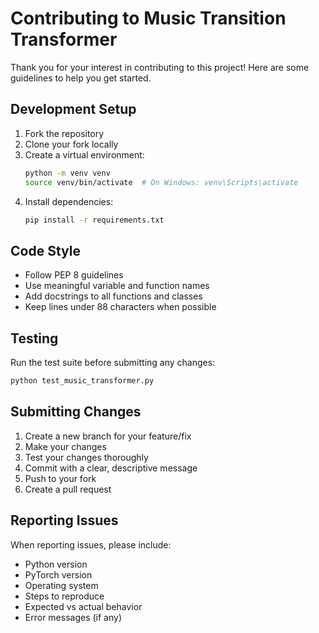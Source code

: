 # Contributing to Music Transition Transformer

Thank you for your interest in contributing to this project! Here are some guidelines to help you get started.

## Development Setup

1. Fork the repository
2. Clone your fork locally
3. Create a virtual environment:
   ```bash
   python -m venv venv
   source venv/bin/activate  # On Windows: venv\Scripts\activate
   ```
4. Install dependencies:
   ```bash
   pip install -r requirements.txt
   ```

## Code Style

- Follow PEP 8 guidelines
- Use meaningful variable and function names
- Add docstrings to all functions and classes
- Keep lines under 88 characters when possible

## Testing

Run the test suite before submitting any changes:
```bash
python test_music_transformer.py
```

## Submitting Changes

1. Create a new branch for your feature/fix
2. Make your changes
3. Test your changes thoroughly
4. Commit with a clear, descriptive message
5. Push to your fork
6. Create a pull request

## Reporting Issues

When reporting issues, please include:
- Python version
- PyTorch version
- Operating system
- Steps to reproduce
- Expected vs actual behavior
- Error messages (if any)
